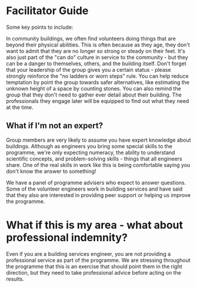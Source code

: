 # Facilitator Guide

Some key points to include:

In community buildings, we often find volunteers doing things that are beyond their physical abilities.  This is often because as they age, they don't want to admit that they are no longer so strong or steady on their feet.  It's also just part of the "can do" culture in service to the community - but they can be a danger to themselves, others, and the building itself.  Don't forget that your leadership of the group gives you a certain status - please strongly reinforce the "no ladders or worn steps" rule.  You can help reduce temptation by point the group towards safer alternatives, like estimating the unknown height of a space by counting stones. You can also remind the group that they don't need to gather ever detail about their building.  The professionals they engage later will be equipped to find out what they need at the time.

## What if I'm not an expert? 

Group members are very likely to assume you have expert knowledge about buildings.  Although as engineers you bring some special skills to the programme, we're only expecting numeracy, the ability to understand scientific concepts, and problem-solving skills - things that all engineers share.  One of the real skills in work like this is being comfortable saying you don't know the answer to something!  

We have a panel of programme advisers who expect to answer questions.  Some of the volunteer engineers work in building services and have said that they also are interested in providing peer support or helping us improve the programme.   

# What if this is my area - what about professional indemnity?

Even if you are a building services engineer, you are not providing a professional service as part of the programme.  We are stressing throughout the programme that this is an exercise that should point them in the right direction, but they need to take professional advice before acting on the results.  
